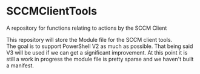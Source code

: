 SCCMClientTools
===============

A repository for functions relating to actions by the SCCM Client

This repository will store the Module file for the SCCM client tools.  
The goal is to support PowerShell V2 as much as possible.  That being
said V3 will be used if we can get a significant improvement.  At 
this point it is still a work in progress the module file is pretty
sparse and we haven't built a manifest. 
